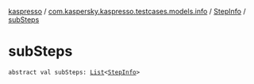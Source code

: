 [kaspresso](../../index.md) / [com.kaspersky.kaspresso.testcases.models.info](../index.md) / [StepInfo](index.md) / [subSteps](./sub-steps.md)

# subSteps

`abstract val subSteps: `[`List`](https://kotlinlang.org/api/latest/jvm/stdlib/kotlin.collections/-list/index.html)`<`[`StepInfo`](index.md)`>`